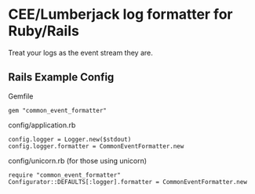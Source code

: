 # CEE/Lumberjack log formatter for Ruby/Rails

Treat your logs as the event stream they are.

## Rails Example Config

Gemfile

    gem "common_event_formatter"

config/application.rb

    config.logger = Logger.new($stdout)
    config.logger.formatter = CommonEventFormatter.new

config/unicorn.rb (for those using unicorn)

    require "common_event_formatter"
    Configurator::DEFAULTS[:logger].formatter = CommonEventFormatter.new 
